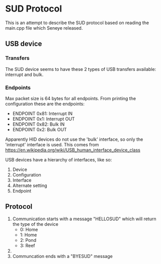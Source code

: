 # SUD Protocol
This is an attempt to describe the SUD protocol based on reading the main.cpp file which Seneye released.

## USB device
### Transfers
The SUD device seems to have these 2 types of USB transfers available: interrupt and bulk.

### Endpoints
Max packet size is 64 bytes for all endpoints.
From printing the configuration these are the endpoints:
- ENDPOINT 0x81: Interrupt IN
- ENDPOINT 0x1: Interrupt OUT
- ENDPOINT 0x82: Bulk IN
- ENDPOINT 0x2: Bulk OUT

Apparently HID devices do not use the 'bulk' interface, so only the 'interrupt' interface is used.
This comes from https://en.wikipedia.org/wiki/USB_human_interface_device_class

USB devices have a hierarchy of interfaces, like so:
1. Device
1. Configuration
1. Interface
1. Alternate setting
1. Endpoint

## Protocol
1. Communication starts with a message "HELLOSUD" which will return the type of the device
	- 0: Home
	- 1: Home
	- 2: Pond
	- 3: Reef
1. 
1. Communcation ends with a "BYESUD" message
